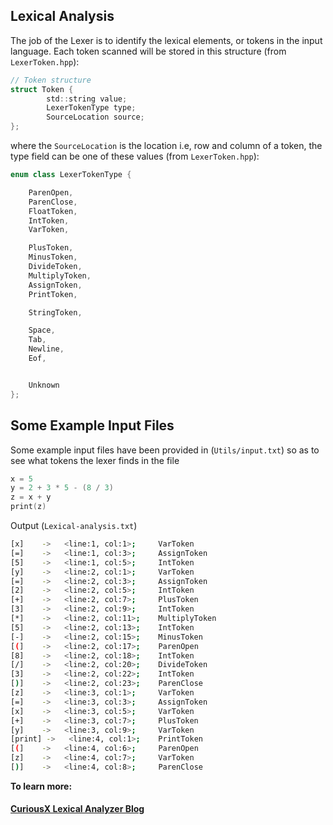 ## Lexical Analysis
The job of the Lexer is to identify the lexical elements, or tokens in the input language.
Each token scanned will be stored in this structure (from `LexerToken.hpp`):

```c
// Token structure
struct Token {
        std::string value;
        LexerTokenType type;
        SourceLocation source;
};
```
where the `SourceLocation` is the location i.e, row and column of a token, the type field can be one of these values (from `LexerToken.hpp`):

```c++
enum class LexerTokenType {

    ParenOpen,
    ParenClose,
    FloatToken,
    IntToken,
    VarToken,

    PlusToken,
    MinusToken,
    DivideToken,
    MultiplyToken,
    AssignToken,
    PrintToken,

    StringToken,

    Space,
    Tab,
    Newline,
    Eof,


    Unknown
};
```

## Some Example Input Files
Some example input files have been provided in (`Utils/input.txt`) so as to see what tokens the lexer finds in the file

```c++
x = 5
y = 2 + 3 * 5 - (8 / 3)
z = x + y
print(z)
```

Output (`Lexical-analysis.txt`) 

```sh
[x]    ->   <line:1, col:1>;	 VarToken
[=]    ->   <line:1, col:3>;	 AssignToken
[5]    ->   <line:1, col:5>;	 IntToken
[y]    ->   <line:2, col:1>;	 VarToken
[=]    ->   <line:2, col:3>;	 AssignToken
[2]    ->   <line:2, col:5>;	 IntToken
[+]    ->   <line:2, col:7>;	 PlusToken
[3]    ->   <line:2, col:9>;	 IntToken
[*]    ->   <line:2, col:11>;	 MultiplyToken
[5]    ->   <line:2, col:13>;	 IntToken
[-]    ->   <line:2, col:15>;	 MinusToken
[(]    ->   <line:2, col:17>;	 ParenOpen
[8]    ->   <line:2, col:18>;	 IntToken
[/]    ->   <line:2, col:20>;	 DivideToken
[3]    ->   <line:2, col:22>;	 IntToken
[)]    ->   <line:2, col:23>;	 ParenClose
[z]    ->   <line:3, col:1>;	 VarToken
[=]    ->   <line:3, col:3>;	 AssignToken
[x]    ->   <line:3, col:5>;	 VarToken
[+]    ->   <line:3, col:7>;	 PlusToken
[y]    ->   <line:3, col:9>;	 VarToken
[print] ->   <line:4, col:1>;	 PrintToken
[(]    ->   <line:4, col:6>;	 ParenOpen
[z]    ->   <line:4, col:7>;	 VarToken
[)]    ->   <line:4, col:8>;	 ParenClose
```
__To learn more:__
#### [CuriousX Lexical Analyzer Blog](https://jenniferchukwu.com/posts/lexicalAnalysis)